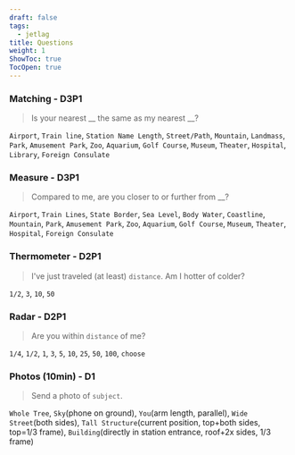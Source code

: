 ```yaml
---
draft: false
tags:
  - jetlag
title: Questions
weight: 1
ShowToc: true
TocOpen: true
---
```


### Matching - D3P1

> Is your nearest __ the same as my nearest __?

`Airport`, `Train line`, `Station Name Length`, `Street/Path`, `Mountain`, `Landmass`, `Park`, `Amusement Park`, `Zoo`, `Aquarium`, `Golf Course`, `Museum`, `Theater`, `Hospital`, `Library`, `Foreign Consulate`

### Measure - D3P1

> Compared to me, are you closer to or further from __?

`Airport`, `Train Lines`, `State Border`, `Sea Level`, `Body Water`, `Coastline`, `Mountain`, `Park`, `Amusement Park`, `Zoo`, `Aquarium`, `Golf Course`, `Museum`, `Theater`, `Hospital`, `Foreign Consulate`

### Thermometer - D2P1

> I've just traveled (at least) `distance`. Am I hotter of colder?

`1/2`, `3`, `10`, `50`

### Radar - D2P1

> Are you within `distance` of me?

`1/4`, `1/2`, `1`, `3`, `5`, `10`, `25`, `50`, `100`, `choose`

### Photos (10min) - D1

> Send a photo of `subject`.

`Whole Tree`, `Sky`(phone on ground), `You`(arm length, parallel), `Wide Street`(both sides), `Tall Structure`(current position, top+both sides, top=1/3 frame), `Building`(directly in station entrance, roof+2x sides, 1/3 frame)
